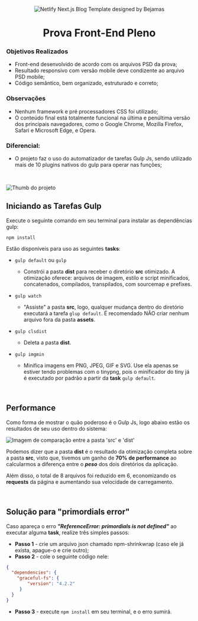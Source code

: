 <div align="center">

  ![Netlify Next.js Blog Template designed by Bejamas](https://dotgroup.com.br/wp-content/uploads/2022/03/dotgrouplogo.png)

  # Prova Front-End Pleno
</div>

### Objetivos Realizados

- Front-end desenvolvido de acordo com os arquivos PSD da prova;
- Resultado responsivo com versão mobile deve condizente ao arquivo PSD mobile;
- Código semântico, bem organizado, estruturado e correto;

### Observações
- Nenhum framework e pré processadores CSS foi utilizado;
- O conteúdo final está totalmente funcional na última e penúltima versão dos principais navegadores, como o Google Chrome, Mozilla Firefox, Safari e Microsoft Edge, e Opera.

### Diferencial:
- O projeto faz o uso do automatizador de tarefas Gulp Js, sendo utilizado mais de 10 plugins nativos do gulp para operar nas funções;

<br/>

<img 
  style="max-height: 28rem"
  src="https://user-images.githubusercontent.com/83969467/177016805-6b41794c-e597-4424-8c93-03c2cade1ea5.png"
  title="Thumb do projeto"
  alt="Thumb do projeto"
/>


## Iniciando as Tarefas Gulp

Execute o seguinte comando em seu terminal para instalar as dependências gulp:

```
npm install
```

Estão disponíveis para uso as seguintes **tasks**: <br/>

- `gulp default` ou `gulp`

  - Constrói a pasta **dist** para receber o diretório **src** otimizado. A otimização oferece: arquivos de imagem, estilo e script minificados, concatenados, compilados, transpilados, com sourcemap e prefixes.

- `gulp watch`

  - "Assiste" a pasta **src**, logo, qualquer mudança dentro do diretório executará a tarefa `glup default`. É recomendado NÃO criar nenhum arquivo fora da pasta **assets**.
  
- `gulp clsdist` 

  - Deleta a pasta **dist**.

- `gulp imgmin`

  -  Minifica imagens em PNG, JPEG, GIF e SVG. Use ela apenas se estiver tendo problemas com o tinypng, pois o minificador do tiny já é executado por padrão a partir da **task** `gulp default`.

<br/>

## Performance

Como forma de mostrar o quão poderoso é o Gulp Js, logo abaixo estão os resultados de seu uso dentro do sistema:

<img 
  style="max-height: 28rem"
  src="https://user-images.githubusercontent.com/83969467/177340569-89ceed18-0d74-42a0-b59b-a8c9be05ee12.png"
  title="Comparação entre a pasta 'src' e 'dist'"
  alt="Imagem de comparação entre a pasta 'src' e 'dist'"
/>

Podemos dizer que a pasta **dist** é o resultado da otimização completa sobre a pasta **src**, visto que, tivemos um ganho de **70% de performance** ao calcularmos a diferença entre o ***peso*** dos dois diretórios da aplicação.

Além disso, o total de 8 arquivos foi reduzido em 6, economizando os **requests** da página e aumentando sua velocidade de carregamento.

<br/>

## Solução para "primordials error"

Caso apareça o erro ***"ReferenceError: primordials is not defined"*** ao executar alguma **task**, realize três simples passos:

- **Passo 1** - crie um arquivo json chamado npm-shrinkwrap (caso ele já exista, apague-o e crie outro);
- **Passo 2** - cole o seguinte código nele:

``` json
{
  "dependencies": {
    "graceful-fs": {
        "version": "4.2.2"
     }
  }
}
```

- **Passo 3** - execute `npm install` em seu terminal, e o erro sumirá.






